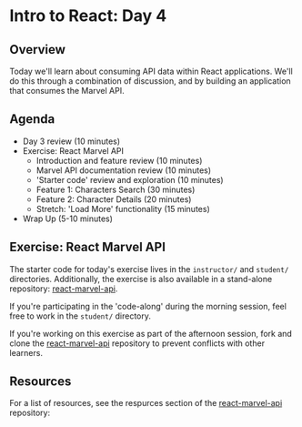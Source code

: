 # Intro to React: Day 4

## Overview
Today we'll learn about consuming API data within React applications. We'll do
this through a combination of discussion, and by building an application that
consumes the Marvel API.

## Agenda
- Day 3 review (10 minutes)
- Exercise: React Marvel API
  - Introduction and feature review (10 minutes)
  - Marvel API documentation review (10 minutes)
  - 'Starter code' review and exploration (10 minutes)
  - Feature 1: Characters Search (30 minutes)
  - Feature 2: Character Details (20 minutes)
  - Stretch: 'Load More' functionality (15 minutes)
- Wrap Up (5-10 minutes)

## Exercise: React Marvel API
The starter code for today's exercise lives in the `instructor/` and `student/`
directories. Additionally, the exercise is also available in a stand-alone
repository: [react-marvel-api][React Marvel API].

If you're participating in the 'code-along' during the morning session, feel
free to work in the `student/` directory.

If you're working on this exercise as part of the afternoon session, fork and
clone the [react-marvel-api][React Marvel API] repository to prevent conflicts
with other learners.

## Resources
For a list of resources, see the respurces section of the
[react-marvel-api][React Marvel API] repository:

[React Marvel API]: https://github.com/bitmakerlabs/react-marvel-api
